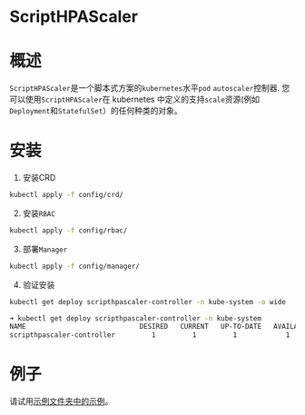 # ScriptHPAScaler
# 概述
`ScriptHPAScaler`是一个脚本式方案的`kubernetes`水平`pod` `autoscaler`控制器. 您可以使用`ScriptHPAScaler`在 kubernetes 中定义的支持`scale`资源(例如`Deployment`和`StatefulSet`）的任何种类的对象。

# 安装
1. 安装CRD
```bash
kubectl apply -f config/crd/
```
2. 安装`RBAC`
```bash
kubectl apply -f config/rbac/
```
3. 部署`Manager`
```bash
kubectl apply -f config/manager/
```
4. 验证安装
```bash
kubectl get deploy scripthpascaler-controller -n kube-system -o wide 

➜ kubectl get deploy scripthpascaler-controller -n kube-system
NAME                            DESIRED   CURRENT   UP-TO-DATE   AVAILABLE   AGE
scripthpascaler-controller         1         1         1            1           49s
```

# 例子
请试用[示例文件夹中的示例](https://github.com/xmapst/ScriptHPAScaler/tree/main/config/samples)。